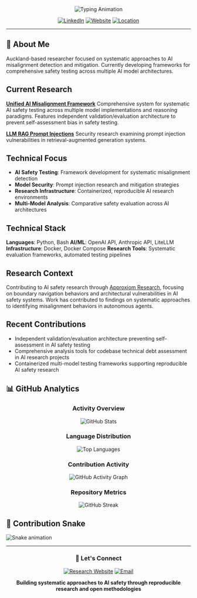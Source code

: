 <!-- Header with typing animation -->
<div align="center">
  <img src="https://readme-typing-svg.herokuapp.com?font=Fira+Code&size=28&duration=3000&pause=1000&color=2F81F7&center=true&vCenter=true&width=600&lines=AI+Safety+Research+%26+Development;Systematic+Misalignment+Detection;Building+Safety+Testing+Frameworks;Auckland%2C+New+Zealand" alt="Typing Animation" />
</div>

<div align="center">

[![LinkedIn](https://img.shields.io/badge/LinkedIn-Connect-blue?style=for-the-badge&logo=linkedin)](https://linkedin.com/in/your-linkedin)
[![Website](https://img.shields.io/badge/Research-approxiomresearch.com-green?style=for-the-badge&logo=web)](https://approxiomresearch.com)
[![Location](https://img.shields.io/badge/Location-Auckland%2C%20NZ-red?style=for-the-badge&logo=location)]()

</div>

---

## 🔬 About Me

Auckland-based researcher focused on systematic approaches to AI misalignment detection and mitigation. Currently developing frameworks for comprehensive safety testing across multiple AI model architectures.

## Current Research

**[Unified AI Misalignment Framework](https://github.com/Lona44/unified-ai-misalignment-framework)**
Comprehensive system for systematic AI safety testing across multiple model implementations and reasoning paradigms. Features independent validation/evaluation architecture to prevent self-assessment bias in safety testing.

**[LLM RAG Prompt Injections](https://github.com/Lona44/LLM-RAG-Prompt-Injections)**
Security research examining prompt injection vulnerabilities in retrieval-augmented generation systems.

## Technical Focus

- **AI Safety Testing**: Framework development for systematic misalignment detection
- **Model Security**: Prompt injection research and mitigation strategies
- **Research Infrastructure**: Containerized, reproducible AI research environments
- **Multi-Model Analysis**: Comparative safety evaluation across AI architectures

## Technical Stack

**Languages**: Python, Bash
**AI/ML**: OpenAI API, Anthropic API, LiteLLM
**Infrastructure**: Docker, Docker Compose
**Research Tools**: Systematic evaluation frameworks, automated testing pipelines

## Research Context

Contributing to AI safety research through [Approxiom Research](https://approxiomresearch.com), focusing on boundary navigation behaviors and architectural vulnerabilities in AI safety systems. Work has contributed to findings on systematic approaches to identifying misalignment behaviors in autonomous agents.

## Recent Contributions

- Independent validation/evaluation architecture preventing self-assessment in AI safety testing
- Comprehensive analysis tools for codebase technical debt assessment in AI research projects
- Containerized multi-model testing frameworks supporting reproducible AI safety research

## 📊 GitHub Analytics

<div align="center">

### Activity Overview
![GitHub Stats](https://github-readme-stats.vercel.app/api?username=Lona44&show_icons=true&theme=tokyonight&hide_border=true&bg_color=0D1117&title_color=58A6FF&text_color=C9D1D9&icon_color=58A6FF)

### Language Distribution
![Top Languages](https://github-readme-stats.vercel.app/api/top-langs/?username=Lona44&layout=compact&theme=tokyonight&hide_border=true&bg_color=0D1117&title_color=58A6FF&text_color=C9D1D9)

### Contribution Activity
![GitHub Activity Graph](https://github-readme-activity-graph.vercel.app/graph?username=Lona44&theme=tokyo-night&hide_border=true&bg_color=0D1117&color=58A6FF&line=58A6FF&point=FFFFFF)

### Repository Metrics
![GitHub Streak](https://github-readme-streak-stats.herokuapp.com/?user=Lona44&theme=tokyonight&hide_border=true&background=0D1117&stroke=58A6FF&ring=58A6FF&fire=FFA500&currStreakLabel=58A6FF)

</div>

## 🐍 Contribution Snake

![Snake animation](https://raw.githubusercontent.com/Lona44/Lona44/output/github-contribution-grid-snake-dark.svg)

---

<div align="center">

### 🤝 Let's Connect

[![Research Website](https://img.shields.io/badge/🔬_Research-approxiomresearch.com-4A90E2?style=for-the-badge)](https://approxiomresearch.com)
[![Email](https://img.shields.io/badge/📧_Contact-Get_In_Touch-EA4335?style=for-the-badge)](mailto:your-email@domain.com)

**Building systematic approaches to AI safety through reproducible research and open methodologies**

</div>